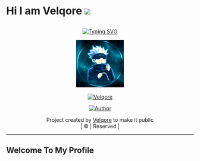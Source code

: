 # Hi I am Velqore <a href="Hey"><img src="https://raw.githubusercontent.com/TOXIC-DEVIL/TOXIC-DEVIL/TOXIC-DEVIL-OFFICIAL/media/Hi.gif" width="48px"></a>

## <!-- Typing SVG -->
<p align="center">
    <a href="https://git.io/J0hKr">
        <img
        src="https://readme-typing-svg.herokuapp.com?size=30&width=800&lines=Hi+I+Am+Velqore.+Welcome+To+My+Profile"
            alt="Typing SVG"
        />
    </a>
</p>

<div align="center">
  <p align="center">
<img src="Devill.jpeg" alt="GIF" width="128" height="128"/>
</p>
 <p align="center">
<a href="#"><img title="Velqore" src="https://img.shields.io/badge/Velqore-red?colorA=%23ff0000&colorB=%23017e40&style=for-the-badge"></a>
</p>
  <p align="center">
<a href="https://wa.me//+918130784851"><img title="Author" src="https://img.shields.io/badge/Author-Velqore/Hackthcamera?color=blue&style=for-the-badge&logo=whatsapp"></a>
</p>
</div>
<p align="center">
Project created by <a href="https://github.com/Velqore">Velqore</a> to make it public
    <br>
       | © |
        Reserved |
    <br> 
</p>

----
## Welcome To My Profile
 
